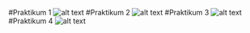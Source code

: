 #Praktikum 1
![alt text](https://github.com/03Yuma/flutter-fundamental-part1/blob/master/hello_world/images/w6_p1.png?raw=true)
#Praktikum 2
![alt text](https://github.com/03Yuma/flutter-fundamental-part1/blob/master/hello_world/images/w6_p2.png?raw=true)
#Praktikum 3
![alt text](https://github.com/03Yuma/flutter-fundamental-part1/blob/master/hello_world/images/w6_p3.png?raw=true)
#Praktikum 4
![alt text](https://github.com/03Yuma/flutter-fundamental-part1/blob/master/hello_world/images/w6_p4.png?raw=true)
